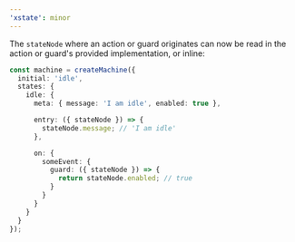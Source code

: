 ```yaml
---
'xstate': minor
---
```


The `stateNode` where an action or guard originates can now be read in the action or guard's provided implementation, or inline:

```ts
const machine = createMachine({
  initial: 'idle',
  states: {
    idle: {
      meta: { message: 'I am idle', enabled: true },

      entry: ({ stateNode }) => {
        stateNode.message; // 'I am idle'
      },

      on: {
        someEvent: {
          guard: ({ stateNode }) => {
            return stateNode.enabled; // true
          }
        }
      }
    }
  }
});
```
